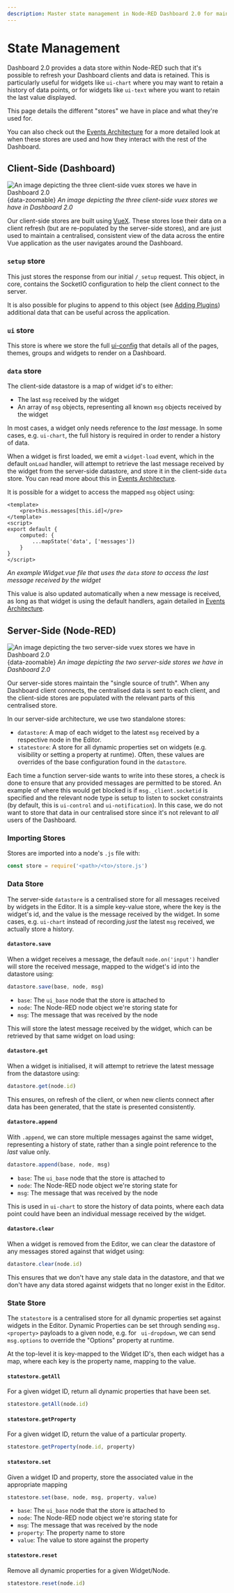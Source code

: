 ```yaml
---
description: Master state management in Node-RED Dashboard 2.0 for maintaining a responsive and dynamic user interface.
---
```


# State Management

Dashboard 2.0 provides a data store within Node-RED such that it's possible to refresh your Dashboard clients and data is retained. This is particularly useful for widgets like `ui-chart` where you may want to retain a history of data points, or for widgets like `ui-text` where you want to retain the last value displayed.

This page details the different "stores" we have in place and what they're used for.

You can also check out the [Events Architecture](./events.md) for a more detailed look at when these stores are used and how they interact with the rest of the Dashboard.

## Client-Side (Dashboard)

![An image depicting the three client-side vuex stores we have in Dashboard 2.0](../../assets/images/stores-client-side.jpg){data-zoomable}
_An image depicting the three client-side vuex stores we have in Dashboard 2.0_

Our client-side stores are built using [VueX](https://vuex.vuejs.org/). These stores lose their data on a client refresh (but are re-populated by the server-side stores), and are just used to maintain a centralised, consistent view of the data across the entire Vue application as the user navigates around the Dashboard.

### `setup` store

This just stores the response from our initial `/_setup` request. This object, in core, contains the SocketIO configuration to help the client connect to the server.

It is also possible for plugins to append to this object (see [Adding Plugins](../plugins/#index-js)) additional data that can be useful across the application.

### `ui` store

This store is where we store the full [ui-config](./events#ui-config) that details all of the pages, themes, groups and widgets to render on a Dashboard.

### `data` store

The client-side datastore is a map of widget id's to either:

- The last `msg` received by the widget
- An array of `msg` objects, representing all known `msg` objects received by the widget

In most cases, a widget only needs reference to the _last_ message. In some cases, e.g. `ui-chart`, the full history is required in order to render a history of data.

When a widget is first loaded, we emit a `widget-load` event, which in the default `onLoad` handler, will attempt to retrieve the last message received by the widget from the server-side datastore, and store it in the client-side `data` store. You can read more about this in [Events Architecture](./events.md).

It is possible for a widget to access the mapped `msg` object using:

```vue
<template>
    <pre>this.messages[this.id]</pre>
</template>
<script>
export default {
    computed: {
        ...mapState('data', ['messages'])
    }
}
</script>
```

_An example Widget.vue file that uses the `data` store to access the last message received by the widget_

This value is also updated automatically when a new message is received, as long as that widget is using the default handlers, again detailed in [Events Architecture](./events.md).

## Server-Side (Node-RED)

![An image depicting the two server-side vuex stores we have in Dashboard 2.0](../../assets/images/stores-server-side.jpg){data-zoomable}
_An image depicting the two server-side stores we have in Dashboard 2.0_

Our server-side stores maintain the "single source of truth". When any Dashboard client connects, the centralised data is sent to each client, and the client-side stores are populated with the relevant parts of this centralised store.

In our server-side architecture, we use two standalone stores:

- `datastore`: A map of each widget to the latest `msg` received by a respective node in the Editor.
- `statestore`: A store for all dynamic properties set on widgets (e.g. visibility or setting a property at runtime). Often, these values are overrides of the base configuration found in the `datastore`.

Each time a function server-side wants to write into these stores, a check is done to ensure that any provided messages are permitted to be stored. An example of where this would get blocked is if `msg._client.socketid` is specified and the relevant node type is setup to listen to socket constraints (by default, this is `ui-control` and `ui-notification`). In this case, we do not want to store that data in our centralised store since it's not relevant to _all_ users of the Dashboard.

### Importing Stores

Stores are imported into a node's `.js` file with:

```js
const store = require('<path>/<to>/store.js')
```

### Data Store

The server-side `datastore` is a centralised store for all messages received by widgets in the Editor. It is a simple key-value store, where the key is the widget's id, and the value is the message received by the widget. In some cases, e.g. `ui-chart` instead of recording _just_ the latest `msg` received, we actually store a history.

#### `datastore.save`

When a widget receives a message, the default `node.on('input')` handler will store the received message, mapped to the widget's id into the datastore using:

```js
datastore.save(base, node, msg)
```

- `base`: The `ui_base` node that the store is attached to
- `node`: The Node-RED node object we're storing state for
- `msg`: The message that was received by the node

This will store the latest message received by the widget, which can be retrieved by that same widget on load using:

#### `datastore.get`

When a widget is initialised, it will attempt to retrieve the latest message from the datastore using:

```js
datastore.get(node.id)
```

This ensures, on refresh of the client, or when new clients connect after data has been generated, that the state is presented consistently.

#### `datastore.append`

With `.append`, we can store multiple messages against the same widget, representing a history of state, rather than a single point reference to the _last_ value only.

```js
datastore.append(base, node, msg)
```

- `base`: The `ui_base` node that the store is attached to
- `node`: The Node-RED node object we're storing state for
- `msg`: The message that was received by the node

This is used in `ui-chart` to store the history of data points, where each data point could have been an individual message received by the widget.

#### `datastore.clear`

When a widget is removed from the Editor, we can clear the datastore of any messages stored against that widget using:

```js
datastore.clear(node.id)
```

This ensures that we don't have any stale data in the datastore, and that we don't have any data stored against widgets that no longer exist in the Editor.

### State Store

The `statestore` is a centralised store for all dynamic properties set against widgets in the Editor. Dynamic Properties can be set through sending `msg.<property>` payloads to a given node, e.g. for ` ui-dropdown`, we can send `msg.options` to override the "Options" property at runtime.

At the top-level it is key-mapped to the Widget ID's, then each widget has a map, where each key is the property name, mapping to the value.

#### `statestore.getAll`

For a given widget ID, return all dynamic properties that have been set.

```js
statestore.getAll(node.id)
```

#### `statestore.getProperty`

For a given widget ID, return the value of a particular property.

```js
statestore.getProperty(node.id, property)
```

#### `statestore.set`

Given a widget ID and property, store the associated value in the appropriate mapping

```js
statestore.set(base, node, msg, property, value)
```

- `base`: The `ui_base` node that the store is attached to
- `node`: The Node-RED node object we're storing state for
- `msg`: The message that was received by the node
- `property`: The property name to store
- `value`: The value to store against the property

#### `statestore.reset`

Remove all dynamic properties for a given Widget/Node.

```js
statestore.reset(node.id)
```

